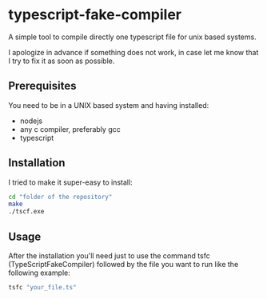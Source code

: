 # typescript-fake-compiler
A simple tool to compile directly one typescript file for unix based systems.

I apologize in advance if something does not work, in case let me know that I try to fix it as soon as possible.

## Prerequisites
You need to be in a UNIX based system and having installed:
- nodejs
- any c compiler, preferably gcc
- typescript

## Installation
I tried to make it super-easy to install:
```bash
cd "folder of the repository"
make
./tscf.exe
```

## Usage
After the installation you'll need just to use the command tsfc (TypeScriptFakeCompiler) followed by the file you want to run like the following example:
```bash
tsfc "your_file.ts"
```